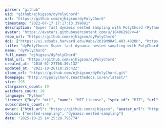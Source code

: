 ```yaml
---
parser: "github"
uid: "github/ejhigson/dyPolyChord"
url: "https://github.com/ejhigson/dyPolyChord"
timestamp: "2022-07-17 17:17:13.399081"
description: "Super fast dynamic nested sampling with PolyChord (Python, C++ and Fortran likelihoods)."
avatar: "https://avatars.githubusercontent.com/u/18406298?v=4"
repo_url: "https://github.com/ejhigson/dyPolyChord"
doi: ["https://ui.adsabs.harvard.edu/#abs/2019MNRAS.483.4828H", "https://ui.adsabs.harvard.edu/abs/2019S%26C....29..891H", "https://ui.adsabs.harvard.edu/abs/2019ascl.soft02010H/abstract"]
title: "dyPolyChord: Super fast dynamic nested sampling with PolyChord"
name: "dyPolyChord"
full_name: "ejhigson/dyPolyChord"
html_url: "https://github.com/ejhigson/dyPolyChord"
created_at: "2018-02-27T08:39:13Z"
updated_at: "2021-10-26T18:19:42Z"
clone_url: "https://github.com/ejhigson/dyPolyChord.git"
homepage: "http://dypolychord.readthedocs.io/en/latest/"
size: 295
stargazers_count: 19
watchers_count: 19
language: "Python"
license: {"key": "mit", "name": "MIT License", "spdx_id": "MIT", "url": "https://api.github.com/licenses/mit", "node_id": "MDc6TGljZW5zZTEz"}
subscribers_count: 4
owner: {"html_url": "https://github.com/ejhigson", "avatar_url": "https://avatars.githubusercontent.com/u/18406298?v=4", "login": "ejhigson", "type": "User"}
topics: ["nested-sampling", "dynamic-nested-sampling"]
date: "2025-10-25 14:25:28.795774"
---
```

